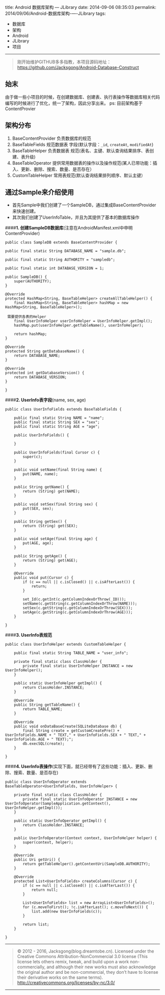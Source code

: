 title: Android 数据库架构 — JLibrary
date: 2014-09-06 08:35:03
permalink: 2014/09/06/Android-数据库架构-—-JLibrary
tags:
- 数据库
- 架构
- Android
- JLibrary
- 项目

---

> 刚开始维护GITHUB多多指教，本项目源码地址：https://github.com/Jacksgong/Android-Database-Construct

始末
-------

由于做一些小项目的时候，在创建数据库、创建表、执行表操作等数据库相关代码编写的时候进行了优化，统一了架构，因此分享出来。
ps: 目前架构基于ContentProvier

<!--more-->
架构分布
-------

 1. BaseContentProvider  负责数据库的规范
 2. BaseTableFields 规范数据表 字段(默认字段：`_id`, `createAt`, `modifiedAt`)
 3. BaseTableHelper 负责数据表 规范(表名、主键、默认查询结果排序、表创建、表升级)
 4. BaseTableOperator 提供常用数据表的操作以及操作规范(某人已带功能：插入、更新、删除、搜索、数量、是否存在）
 5. CustomTableHelper 常用表规范(默认查询结果排列顺序、默认主键）

通过Sample来介绍使用
-------

 - 首先Sample中我们创建了一个SampleDB，通过集成BaseContentProvider来快速创建。
 - 其次我们创建了UserInfoTable，并且为其提供了基本的数据库操作


####**1. 创建SampleDB数据库**(注意在AndroidManifest.xml中申明ContentProvider)

```
public class SampleDB extends BaseContentProvider {

public final static String DATABASE_NAME = "sample.db";

public final static String AUTHORITY = "sampledb";

public final static int DATABASE_VERSION = 1;

public SampleDB() {
	super(AUTHORITY);
}

@Override
protected HashMap<String, BaseTableHelper> createAllTableHelper() {
	final HashMap<String, BaseTableHelper> hashMap = new HashMap<String, BaseTableHelper>();

 需要提供各表的Helper
	final UserInfoHelper userInfoHelper = UserInfoHelper.getImpl();
	hashMap.put(userInfoHelper.getTableName(), userInfoHelper);

	return hashMap;
}

@Override
protected String getDatabaseName() {
	return DATABASE_NAME;
}

@Override
protected int getDatabaseVersion() {
	return DATABASE_VERSION;
}

}
```

####**2. UserInfo表字段**(name, sex, age)

```
public class UserInfoFields extends BaseTableFields {

	public final static String NAME = "name";
	public final static String SEX = "sex";
	public final static String AGE = "age";

	public UserInfoFields() {

	}

	public UserInfoFields(final Cursor c) {
		super(c);
	}

	public void setName(final String name) {
		put(NAME, name);
	}

	public String getName() {
		return (String) get(NAME);
	}

	public void setSex(final String sex) {
		put(SEX, sex);
	}

	public String getSex() {
		return (String) get(SEX);
	}

	public void setAge(final String age) {
		put(AGE, age);
	}

	public String getAge() {
		return (String) get(AGE);
	}

	@Override
	public void put(Cursor c) {
		if (c == null || c.isClosed() || c.isAfterLast()) {
			return;
		}

		set_Id(c.getInt(c.getColumnIndexOrThrow(_ID)));
		setName(c.getString(c.getColumnIndexOrThrow(NAME)));
		setSex(c.getString(c.getColumnIndexOrThrow(SEX)));
		setAge(c.getString(c.getColumnIndexOrThrow(AGE)));
	}

}
```

####**3. UserInfo表规范**

```
public class UserInfoHelper extends CustomTableHelper {

	public final static String TABLE_NAME = "user_info";

	private final static class ClassHolder {
		private final static UserInfoHelper INSTANCE = new UserInfoHelper();
	}

	public static UserInfoHelper getImpl() {
		return ClassHolder.INSTANCE;
	}

	@Override
	public String getTableName() {
		return TABLE_NAME;
	}

	@Override
	public void onDataBaseCreate(SQLiteDatabase db) {
		final String create = getCustomCreatePre() + UserInfoFields.NAME + " TEXT," + UserInfoFields.SEX + " TEXT," + UserInfoFields.AGE + " TEXT);";
		db.execSQL(create);
	}

}
```

####**4. UserInfo表操作**(实现下面，就已经带有了这些功能：插入、更新、删除、搜索、数量、是否存在)

```
public class UserInfoOperator extends BaseTableOperator<UserInfoFields, UserInfoHelper> {

	private final static class ClassHolder {
		private final static UserInfoOperator INSTANCE = new UserInfoOperator(SampleApplication.getContext(), UserInfoHelper.getImpl());
	}

	public static UserInfoOperator getImpl() {
		return ClassHolder.INSTANCE;
	}

	public UserInfoOperator(Context context, UserInfoHelper helper) {
		super(context, helper);
	}

	@Override
	public Uri getUri() {
		return getTableHelper().getContentUri(SampleDB.AUTHORITY);
	}

	@Override
	protected List<UserInfoFields> createColumns(Cursor c) {
		if (c == null || c.isClosed() || c.isAfterLast()) {
			return null;
		}

		List<UserInfoFields> list = new ArrayList<UserInfoFields>();
		for (c.moveToFirst(); !c.isAfterLast(); c.moveToNext()) {
			list.add(new UserInfoFields(c));
		}

		return list;
	}

}
```

---

> © 2012 - 2016, Jacksgong(blog.dreamtobe.cn). Licensed under the Creative Commons Attribution-NonCommercial 3.0 license (This license lets others remix, tweak, and build upon a work non-commercially, and although their new works must also acknowledge the original author and be non-commercial, they don’t have to license their derivative works on the same terms). http://creativecommons.org/licenses/by-nc/3.0/

---
